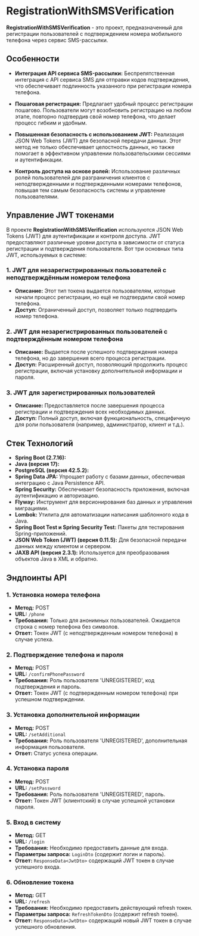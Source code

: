 # RegistrationWithSMSVerification

**RegistrationWithSMSVerification** - это проект, предназначенный для регистрации пользователей с подтверждением номера мобильного телефона через сервис SMS-рассылки.

## Особенности

- **Интеграция API сервиса SMS-рассылки:** Беспрепятственная интеграция с API сервиса SMS для отправки кодов подтверждения, что обеспечивает подлинность указанного при регистрации номера телефона.

- **Пошаговая регистрация:** Предлагает удобный процесс регистрации пошагово. Пользователи могут возобновить регистрацию на любом этапе, повторно подтвердив свой номер телефона, что делает процесс гибким и удобным.

- **Повышенная безопасность с использованием JWT:** Реализация JSON Web Tokens (JWT) для безопасной передачи данных. Этот метод не только обеспечивает целостность данных, но также помогает в эффективном управлении пользовательскими сессиями и аутентификации.

- **Контроль доступа на основе ролей:** Использование различных ролей пользователей для разграничения клиентов с неподтвержденными и подтвержденными номерами телефонов, повышая тем самым безопасность системы и управление пользователями.

## Управление JWT токенами

В проекте **RegistrationWithSMSVerification** используются JSON Web Tokens (JWT) для аутентификации и контроля доступа. JWT предоставляют различные уровни доступа в зависимости от статуса регистрации и подтверждения пользователя. Вот три основных типа JWT, используемых в системе:

### 1. JWT для незарегистрированных пользователей с неподтверждённым номером телефона
- **Описание:** Этот тип токена выдается пользователям, которые начали процесс регистрации, но ещё не подтвердили свой номер телефона.
- **Доступ:** Ограниченный доступ, позволяет только подтвердить номер телефона.

### 2. JWT для незарегистрированных пользователей с подтверждённым номером телефона
- **Описание:** Выдается после успешного подтверждения номера телефона, но до завершения всего процесса регистрации.
- **Доступ:** Расширенный доступ, позволяющий продолжить процесс регистрации, включая установку дополнительной информации и пароля.

### 3. JWT для зарегистрированных пользователей
- **Описание:** Предоставляется после завершения процесса регистрации и подтверждения всех необходимых данных.
- **Доступ:** Полный доступ, включая функциональность, специфичную для роли пользователя (например, администратор, клиент и т.д.).

## Стек Технологий

- **Spring Boot (2.7.16):**
- **Java (версия 17):**
- **PostgreSQL (версия 42.5.2):**
- **Spring Data JPA:** Упрощает работу с базами данных, обеспечивая интеграцию с Java Persistence API.
- **Spring Security:** Обеспечивает безопасность приложения, включая аутентификацию и авторизацию.
- **Flyway:** Инструмент для версионирования баз данных и управления миграциями.
- **Lombok:** Утилита для автоматизации написания шаблонного кода в Java.
- **Spring Boot Test и Spring Security Test:** Пакеты для тестирования Spring-приложений.
- **JSON Web Token (JWT) (версия 0.11.5):** Для безопасной передачи данных между клиентом и сервером.
- **JAXB API (версия 2.3.1):** Используется для преобразования объектов Java в XML и обратно.

## Эндпоинты API

### 1. Установка номера телефона
- **Метод:** POST
- **URL:** `/phone`
- **Требования:** Только для анонимных пользователей. Ожидается строка с номер телефона без символов.
- **Ответ:** Токен JWT (с неподтвержденным номером телефона) в случае успеха. 

### 2. Подтверждение телефона и пароля
- **Метод:** POST
- **URL:** `/confirmPhonePassword`
- **Требования:** Роль пользователя 'UNREGISTERED', код подтверждения и пароль.
- **Ответ:** Токен JWT (с подтвержденным номером телефона) при успешном подтверждении.

### 3. Установка дополнительной информации
- **Метод:** POST
- **URL:** `/setAdditional`
- **Требования:** Роль пользователя 'UNREGISTERED', дополнительная информация пользователя.
- **Ответ:** Статус успеха операции.

### 4. Установка пароля
- **Метод:** POST
- **URL:** `/setPassword`
- **Требования:** Роль пользователя 'UNREGISTERED', пароль.
- **Ответ:** Токен JWT (клиентский) в случае успешной установки пароля.

### 5. Вход в систему
- **Метод:** GET
- **URL:** `/login`
- **Требования:** Необходимо предоставить данные для входа.
- **Параметры запроса:** `LoginDto` (содержит логин и пароль).
- **Ответ:** `ResponseData<JwtDto>` содержащий JWT токен в случае успешного входа.

### 6. Обновление токена
- **Метод:** GET
- **URL:** `/refresh`
- **Требования:** Необходимо предоставить действующий refresh токен.
- **Параметры запроса:** `RefreshTokenDto` (содержит refresh токен).
- **Ответ:** `ResponseData<JwtDto>` содержащий новый JWT токен в случае успешного обновления.

